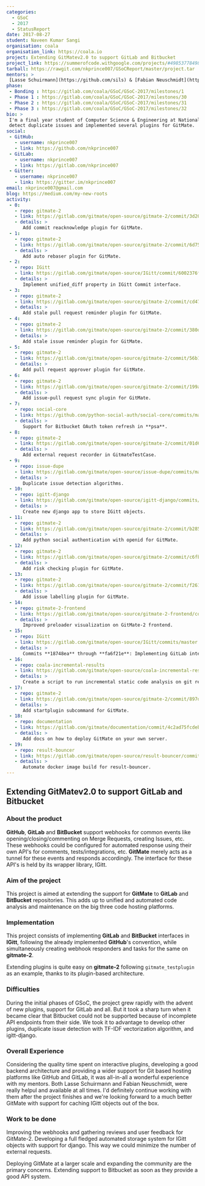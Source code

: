 ```yaml
---
categories:
  - GSoC
  - 2017
  - StatusReport
date: 2017-08-27
student: Naveen Kumar Sangi
organisation: coala
organisation_link: https://coala.io
project: Extending GitMatev2.0 to support GitLab and Bitbucket
project_link: https://summerofcode.withgoogle.com/projects/#4985377849868288
tarball: https://rawgit.com/nkprince007/GSoCReport/master/project.tar
mentors: >
 [Lasse Schuirmann](https://github.com/sils) & [Fabian Neuschmidt](https://github.com/fneu)
phase:
 - Bonding : https://gitlab.com/coala/GSoC/GSoC-2017/milestones/1
 - Phase 1 : https://gitlab.com/coala/GSoC/GSoC-2017/milestones/30
 - Phase 2 : https://gitlab.com/coala/GSoC/GSoC-2017/milestones/31
 - Phase 3 : https://gitlab.com/coala/GSoC/GSoC-2017/milestones/32
bio: >
 I'm a final year student of Computer Science & Engineering at National Institute of Technology, Durgapur, India. I participated in GSoC and worked with [coala](https://coala.io) and [GitMate](https://gitmate.io) to build the second version of GitMate to help developers speed up their review process. I also worked on improving and extending support for GitLab on IGitt, developing an algorithm to
 detect duplicate issues and implemented several plugins for GitMate.
social:
 - GitHub:
   - username: nkprince007
   - link: https://github.com/nkprince007
 - GitLab:
   - username: nkprince007
   - link: https://gitlab.com/nkprince007
 - Gitter:
   - username: nkprince007
   - link: https://gitter.im/nkprince007
email: nkprince007@gmail.com
blog: https://medium.com/my-new-roots
activity:
 - 0:
   - repo: gitmate-2
   - link: https://gitlab.com/gitmate/open-source/gitmate-2/commit/3d2003f82cbd669b5197e9bb4431602560678b1b
   - details: >
      Add commit reacknowledge plugin for GitMate.
 - 1:
   - repo: gitmate-2
   - link: https://gitlab.com/gitmate/open-source/gitmate-2/commit/6d7539ee3b68f601c030c545adc4c42fd055e8d8
   - details: >
      Add auto rebaser plugin for GitMate.
 - 2:
   - repo: IGitt
   - link: https://gitlab.com/gitmate/open-source/IGitt/commit/6002376f01713a9cc5e5e0a37806e0bfacc3c458
   - details: >
      Implement unified_diff property in IGitt Commit interface.
 - 3:
   - repo: gitmate-2
   - link: https://gitlab.com/gitmate/open-source/gitmate-2/commit/cd47be118a7cb57a2a5e19e0ca252dfcfb898ec4
   - details: >
      Add stale pull request reminder plugin for GitMate.
 - 4:
   - repo: gitmate-2
   - link: https://gitlab.com/gitmate/open-source/gitmate-2/commit/380dda2ddbe0937d703cc2e4f7bc319d7a584324
   - details: >
      Add stale issue reminder plugin for GitMate.
 - 5:
   - repo: gitmate-2
   - link: https://gitlab.com/gitmate/open-source/gitmate-2/commit/56b19c4c3f7fae71b093674c87cf0c57fa208cb4
   - details: >
      Add pull request approver plugin for GitMate.
 - 6:
   - repo: gitmate-2
   - link: https://gitlab.com/gitmate/open-source/gitmate-2/commit/199a62c992e62e0c1e798ccbbc72d9f2fd6bbecc
   - details: >
      Add issue-pull request sync plugin for GitMate.
 - 7:
   - repo: social-core
   - link: https://github.com/python-social-auth/social-core/commits/master?author=nkprince007
   - details: >
      Support for Bitbucket OAuth token refresh in **psa**.
 - 8:
   - repo: gitmate-2
   - link: https://gitlab.com/gitmate/open-source/gitmate-2/commit/01d6e307e4bc51d9b68798a24a065765a6099437
   - details: >
      Add external request recorder in GitmateTestCase.
 - 9:
   - repo: issue-dupe
   - link: https://gitlab.com/gitmate/open-source/issue-dupe/commits/master
   - details: >
      Duplicate issue detection algorithms.
 - 10:
   - repo: igitt-django
   - link: https://gitlab.com/gitmate/open-source/igitt-django/commits/master
   - details: >
      Create new django app to store IGitt objects.
 - 11:
   - repo: gitmate-2
   - link: https://gitlab.com/gitmate/open-source/gitmate-2/commit/b285a748a9c195ebd27f8d4de5cc803e17c9839e
   - details: >
      Add python social authentication with openid for GitMate.
 - 12:
   - repo: gitmate-2
   - link: https://gitlab.com/gitmate/open-source/gitmate-2/commit/c6fb11a6c50b9d83c7426f7c8f0fe87db1727ba1
   - details: >
      Add risk checking plugin for GitMate.
 - 13:
   - repo: gitmate-2
   - link: https://gitlab.com/gitmate/open-source/gitmate-2/commit/f261f01910d11d4f0c98f3dca4f5c1f567f78211
   - details: >
      Add issue labelling plugin for GitMate.
 - 14:
   - repo: gitmate-2-frontend
   - link: https://gitlab.com/gitmate/open-source/gitmate-2-frontend/commit/4d2206cb35d3d2b334aa282963dfc6dff9b2542c
   - details: >
      Improved preloader visualization on GitMate-2 frontend.
 - 15:
   - repo: IGitt
   - link: https://gitlab.com/gitmate/open-source/IGitt/commits/master
   - details: >
      Commits **18748ea** through **fa6f21e**: Implementing GitLab interfaces.
 - 16:
   - repo: coala-incremental-results
   - link: https://gitlab.com/gitmate/open-source/coala-incremental-results/commit/078d0112a1f918abdc6673f0c65250dfcdf9ece0
   - details: >
      Create a script to run incremental static code analysis on git repositories.
 - 17:
   - repo: gitmate-2
   - link: https://gitlab.com/gitmate/open-source/gitmate-2/commit/897d176680338786eb502be3155d4843e2401920
   - details: >
      Add startplugin subcommand for GitMate.
 - 18:
   - repo: documentation
   - link: https://gitlab.com/gitmate/documentation/commit/4c2ad75fcdebe46359a27d7700513c06bb9cc7ec
   - details: >
      Add docs on how to deploy GitMate on your own server.
 - 19:
   - repo: result-bouncer
   - link: https://gitlab.com/gitmate/open-source/result-bouncer/commit/cb745a5f87f591ade6e1e89de36e1a111c8c3a81
   - details: >
      Automate docker image build for result-bouncer.
---
```


## Extending GitMatev2.0 to support GitLab and Bitbucket

### About the product

**GitHub**, **GitLab** and **BitBucket** support webhooks for common events like opening/closing/commenting on Merge Requests, creating Issues, etc. These webhooks could be configured for automated response using their own API's for comments, tests/integrations, etc. **GitMate** merely acts as a tunnel for these events and responds accordingly. The interface for these API's is held by its wrapper library, IGitt.

### Aim of the project

This project is aimed at extending the support for **GitMate** to **GitLab** and **BitBucket** repositories. This adds up to unified and automated code analysis and maintenance on the big three code hosting platforms.

### Implementation

This project consists of implementing **GitLab** and **BitBucket** interfaces in **IGitt**, following the already implemented **GitHub**'s convention, while simultaneously creating webhook responders and tasks for the same on **gitmate-2**.

Extending plugins is quite easy on **gitmate-2** following `gitmate_testplugin` as an example, thanks to its plugin-based architecture.

### Difficulties

During the initial phases of GSoC, the project grew rapidly with the advent of new plugins, support for GitLab and all.
But it took a sharp turn when it became clear that Bitbucket could not be supported because of incomplete API endpoints
from their side. We took it to advantage to develop other plugins, duplicate issue detection with TF-IDF vectorization
algorithm, and igitt-django.

### Overall Experience

Considering the quality time spent on interactive plugins, developing a good backend architecture and providing a wider
support for Git based hosting platforms like GitHub and GitLab, it was all-in-all a wonderful experience with my mentors.
Both Lasse Schuirmann and Fabian Neuschmidt, were really helpul and available at all times. I'd definitely continue working
with them after the project finishes and we're looking forward to a much better GitMate with support for caching IGitt
objects out of the box.

### Work to be done

Improving the webhooks and gathering reviews and user feedback for GitMate-2. Developing a full fledged automated
storage system for IGitt objects with support for django. This way we could minimize the number of external requests.

Deploying GitMate at a larger scale and expanding the community are the primary concerns. Extending support to
Bitbucket as soon as they provide a good API system.
